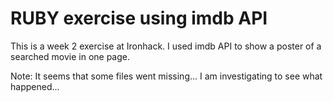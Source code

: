 # RUBY exercise using imdb API
This is a week 2 exercise at Ironhack. 
I used imdb API to show a poster of a searched movie in one page. 

Note: It seems that some files went missing... I am investigating to see what happened... 
